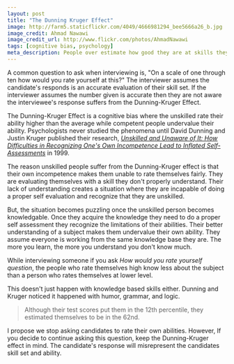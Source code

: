 ```yaml
---
layout: post
title: "The Dunning Kruger Effect"
image: http://farm5.staticflickr.com/4049/4666981294_bee5666a26_b.jpg
image_credit: Ahmad Nawawi
image_credit_url: http://www.flickr.com/photos/AhmadNawawi
tags: [cognitive bias, psychology]
meta_description: People over estimate how good they are at skills they aren't good at, while skilled people underestimate how good they are.
---
```


A common question to ask when interviewing is, "On a scale of one through ten how would you rate yourself at this?" The interviewer assumes the candidate's responds is an accurate evaluation of their skill set. If the interviewer assumes the number given is accurate then they are not aware the interviewee's response suffers from the Dunning-Kruger Effect.

The Dunning-Kruger Effect is a cognitive bias where the unskilled rate their ability higher than the average while competent people undervalue their ability. Psychologists never studied the phenomena until David Dunning and Justin Kruger published their research, _[Unskilled and Unaware of It: How Difficulties in Recognizing One's Own Incompetence Lead to Inflated Self-Assessments][1]_ in 1999.

The reason unskilled people suffer from the Dunning-Kruger effect is that their own incompetence makes them unable to rate themselves fairly. They are evaluating themselves with a skill they don't properly understand. Their lack of understanding creates a situation where they are incapable of doing a proper self evaluation and recognize that they are unskilled.

But, the situation becomes puzzling once the unskilled person becomes knowledgable. Once they acquire the knowledge they need to do a proper self assessment they recognize the limitations of their abilities. Their better understanding of a subject makes them undervalue their own ability. They assume everyone is working from the same knowledge base they are. The more you learn, the more you understand you don't know much.

While interviewing someone if you ask _How would you rate yourself question_, the people who rate themselves high know less about the subject than a person who rates themselves at lower level.

This doesn't just happen with knowledge based skills either. Dunning and Kruger noticed it happened with humor, grammar, and logic.

> Although their test scores put them in the 12th percentile, they estimated themselves to be in the 62nd.

I propose we stop asking candidates to rate their own abilities. However, If you decide to continue asking this question, keep the Dunning-Kruger effect in mind. The candidate's response will misrepresent the candidates skill set and ability.

[1]: http://gagne.homedns.org/~tgagne/contrib/unskilled.html


